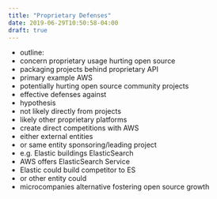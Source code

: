 ```yaml
---
title: "Proprietary Defenses"
date: 2019-06-29T10:50:58-04:00
draft: true
---
```


- outline:
- concern proprietary usage hurting open source
- packaging projects behind proprietary API
- primary example AWS
- potentially hurting open source community projects
- effective defenses against
- hypothesis
- not likely directly from projects
- likely other proprietary platforms
- create direct competitions with AWS
- either external entities
- or same entity sponsoring/leading project
- e.g. Elastic buildings ElasticSearch
- AWS offers ElasticSearch Service
- Elastic could build competitor to ES
- or other entity could
- microcompanies alternative fostering open source growth
